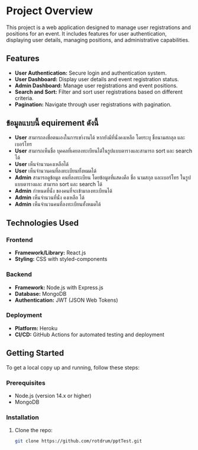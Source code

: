 # Project Overview

This project is a web application designed to manage user registrations and positions for an event. It includes features for user authentication, displaying user details, managing positions, and administrative capabilities.

## Features

- **User Authentication:** Secure login and authentication system.
- **User Dashboard:** Display user details and event registration status.
- **Admin Dashboard:** Manage user registrations and event positions.
- **Search and Sort:** Filter and sort user registrations based on different criteria.
- **Pagination:** Navigate through user registrations with pagination.

## ข้อมูลแบบนี้ equirement ดังนี้

- **User** สามารถลงชื่อตนเองในการเขา้งานได้ หากยังมีที่นั่งคงเหลือ โดยระบุ ชื่อนามสกลุล และเบอร์โทร
- **User** สามารถเห็นชื่อ บุคคลที่เคยลงทะเบียนได้ในรูปแบบตารางและสามารถ sort และ search ได้
- **User** เห็นจำนวนคงเหลือได้
- **User** เห็นจำนวนคนที่ลงทะเบียนทั้งหมดได้
- **Admin** สามารถดูข้อมูล คนที่ลงทะเบียน โดยข้อมูลที่แสดงคือ ชื่อ นามสกุล และเบอร์โทร ในรูปแบบตารางและ สามารถ sort และ search ได้
- **Admin** กำหนดที่นั่ง ของคนที่จะเข้ามาลงทะเบียนได้
- **Admin** เห็นจำนวนที่นั่ง คงเหลือ ได้
- **Admin** เห็นจำนวนคนที่ลงทะเบียนทั้งหมดได้

## Technologies Used

### Frontend

- **Framework/Library:** React.js
- **Styling:** CSS with styled-components

### Backend

- **Framework:** Node.js with Express.js
- **Database:** MongoDB
- **Authentication:** JWT (JSON Web Tokens)

### Deployment

- **Platform:** Heroku
- **CI/CD:** GitHub Actions for automated testing and deployment

## Getting Started

To get a local copy up and running, follow these steps:

### Prerequisites

- Node.js (version 14.x or higher)
- MongoDB

### Installation

1. Clone the repo:
   ```sh
   git clone https://github.com/rotdrum/pptTest.git
